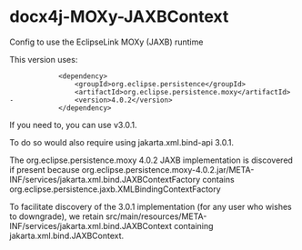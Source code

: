 docx4j-MOXy-JAXBContext
=======================

Config to use the EclipseLink MOXy (JAXB) runtime 

This version uses:
```
			<dependency>
				<groupId>org.eclipse.persistence</groupId>
				<artifactId>org.eclipse.persistence.moxy</artifactId>
-				<version>4.0.2</version> 
			</dependency>
```
If you need to, you can use v3.0.1.

To do so would also require using jakarta.xml.bind-api 3.0.1. 

The org.eclipse.persistence.moxy 4.0.2 JAXB implementation is discovered if present because 
org.eclipse.persistence.moxy-4.0.2.jar/META-INF/services/jakarta.xml.bind.JAXBContextFactory
contains org.eclipse.persistence.jaxb.XMLBindingContextFactory

To facilitate discovery of the 3.0.1 implementation (for any user who wishes to downgrade), 
we retain
src/main/resources/META-INF/services/jakarta.xml.bind.JAXBContext containing
jakarta.xml.bind.JAXBContext.  

